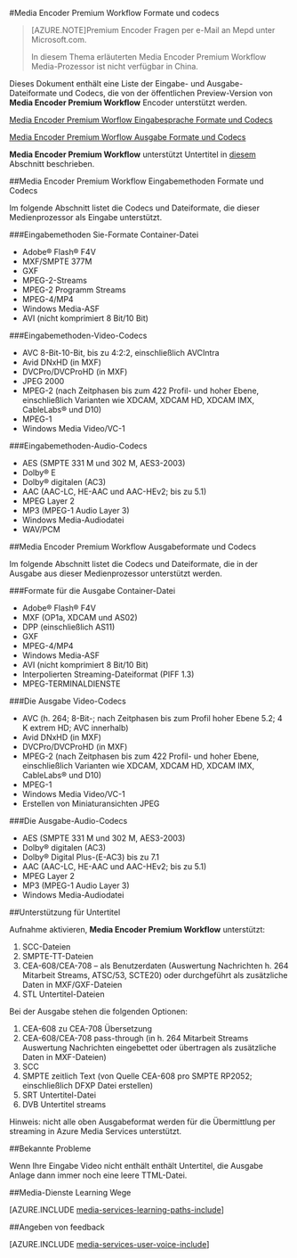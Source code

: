 <properties 
    pageTitle="Media Encoder Premium Workflow Formate und Codecs | Microsoft Azure" 
    description="Dieses Thema bietet einen Überblick über die Formate Media Encoder Premium-Workflow-Formate und codecs" 
    services="media-services" 
    documentationCenter="" 
    authors="juliako" 
    manager="erik43" 
    editor=""/>

<tags 
    ms.service="media-services" 
    ms.workload="media" 
    ms.tgt_pltfrm="na" 
    ms.devlang="na" 
    ms.topic="article" 
    ms.date="09/26/2016"    
    ms.author="juliako;anilmur"/>

#<a name="media-encoder-premium-workflow-formats-and-codecs"></a>Media Encoder Premium Workflow Formate und codecs


>[AZURE.NOTE]Premium Encoder Fragen per e-Mail an Mepd unter Microsoft.com.
>
>In diesem Thema erläuterten Media Encoder Premium Workflow Media-Prozessor ist nicht verfügbar in China. 

Dieses Dokument enthält eine Liste der Eingabe- und Ausgabe-Dateiformate und Codecs, die von der öffentlichen Preview-Version von **Media Encoder Premium Workflow** Encoder unterstützt werden.

[Media Encoder Premium Worflow Eingabesprache Formate und Codecs](#input_formats)

[Media Encoder Premium Worflow Ausgabe Formate und Codecs](#output_formats)

**Media Encoder Premium Workflow** unterstützt Untertitel in [diesem](#closed_captioning) Abschnitt beschrieben. 


##<a name="a-idinputformatsamedia-encoder-premium-workflow-input-formats-and-codecs"></a><a id="input_formats"></a>Media Encoder Premium Workflow Eingabemethoden Formate und Codecs

Im folgende Abschnitt listet die Codecs und Dateiformate, die dieser Medienprozessor als Eingabe unterstützt.

###<a name="input-containerfile-formats"></a>Eingabemethoden Sie-Formate Container-Datei

- Adobe® Flash® F4V
- MXF/SMPTE 377M
- GXF
- MPEG-2-Streams
- MPEG-2 Programm Streams
- MPEG-4/MP4
- Windows Media-ASF
- AVI (nicht komprimiert 8 Bit/10 Bit)

###<a name="input-video-codecs"></a>Eingabemethoden-Video-Codecs

- AVC 8-Bit-10-Bit, bis zu 4:2:2, einschließlich AVCIntra
- Avid DNxHD (in MXF)
- DVCPro/DVCProHD (in MXF)
- JPEG 2000
- MPEG-2 (nach Zeitphasen bis zum 422 Profil- und hoher Ebene, einschließlich Varianten wie XDCAM, XDCAM HD, XDCAM IMX, CableLabs® und D10)
- MPEG-1
- Windows Media Video/VC-1

###<a name="input-audio-codecs"></a>Eingabemethoden-Audio-Codecs

- AES (SMPTE 331 M und 302 M, AES3-2003)
- Dolby® E
- Dolby® digitalen (AC3)
- AAC (AAC-LC, HE-AAC und AAC-HEv2; bis zu 5.1)
- MPEG Layer 2
- MP3 (MPEG-1 Audio Layer 3)
- Windows Media-Audiodatei
- WAV/PCM
 
##<a name="a-idoutputformatamedia-encoder-premium-workflow-output-formats-and-codecs"></a><a id="output_format"></a>Media Encoder Premium Workflow Ausgabeformate und Codecs

Im folgende Abschnitt listet die Codecs und Dateiformate, die in der Ausgabe aus dieser Medienprozessor unterstützt werden.

###<a name="output-containerfile-formats"></a>Formate für die Ausgabe Container-Datei

- Adobe® Flash® F4V
- MXF (OP1a, XDCAM und AS02)
- DPP (einschließlich AS11)
- GXF
- MPEG-4/MP4
- Windows Media-ASF
- AVI (nicht komprimiert 8 Bit/10 Bit)
- Interpolierten Streaming-Dateiformat (PIFF 1.3)
- MPEG-TERMINALDIENSTE 


###<a name="output-video-codecs"></a>Die Ausgabe Video-Codecs

- AVC (h. 264; 8-Bit-; nach Zeitphasen bis zum Profil hoher Ebene 5.2; 4 K extrem HD; AVC innerhalb)
- Avid DNxHD (in MXF)
- DVCPro/DVCProHD (in MXF)
- MPEG-2 (nach Zeitphasen bis zum 422 Profil- und hoher Ebene, einschließlich Varianten wie XDCAM, XDCAM HD, XDCAM IMX, CableLabs® und D10)
- MPEG-1
- Windows Media Video/VC-1
- Erstellen von Miniaturansichten JPEG

###<a name="output-audio-codecs"></a>Die Ausgabe-Audio-Codecs

- AES (SMPTE 331 M und 302 M, AES3-2003)
- Dolby® digitalen (AC3)
- Dolby® Digital Plus-(E-AC3) bis zu 7.1
- AAC (AAC-LC, HE-AAC und AAC-HEv2; bis zu 5.1)
- MPEG Layer 2
- MP3 (MPEG-1 Audio Layer 3)
- Windows Media-Audiodatei

##<a name="a-idclosedcaptioningasupport-for-closed-captioning"></a><a id="closed_captioning"></a>Unterstützung für Untertitel

Aufnahme aktivieren, **Media Encoder Premium Workflow** unterstützt:

1. SCC-Dateien
1. SMPTE-TT-Dateien
1. CEA-608/CEA-708 – als Benutzerdaten (Auswertung Nachrichten h. 264 Mitarbeit Streams, ATSC/53, SCTE20) oder durchgeführt als zusätzliche Daten in MXF/GXF-Dateien
1. STL Untertitel-Dateien

Bei der Ausgabe stehen die folgenden Optionen:

1. CEA-608 zu CEA-708 Übersetzung
1. CEA-608/CEA-708 pass-through (in h. 264 Mitarbeit Streams Auswertung Nachrichten eingebettet oder übertragen als zusätzliche Daten in MXF-Dateien)
1. SCC
1. SMPTE zeitlich Text (von Quelle CEA-608 pro SMPTE RP2052; einschließlich DFXP Datei erstellen)
1. SRT Untertitel-Datei
1. DVB Untertitel streams

Hinweis: nicht alle oben Ausgabeformat werden für die Übermittlung per streaming in Azure Media Services unterstützt.

##<a name="known-issues"></a>Bekannte Probleme

Wenn Ihre Eingabe Video nicht enthält enthält Untertitel, die Ausgabe Anlage dann immer noch eine leere TTML-Datei. 


##<a name="media-services-learning-paths"></a>Media-Dienste Learning Wege

[AZURE.INCLUDE [media-services-learning-paths-include](../../includes/media-services-learning-paths-include.md)]

##<a name="provide-feedback"></a>Angeben von feedback

[AZURE.INCLUDE [media-services-user-voice-include](../../includes/media-services-user-voice-include.md)]
